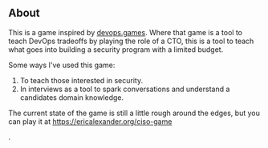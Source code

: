 ## About

This is a game inspired by [devops.games](https://devops.games). Where that game is a tool to teach DevOps tradeoffs by playing the role of a CTO, this is a tool to teach what goes into building a security program with a limited budget. 

Some ways I've used this game:

1. To teach those interested in security.
2. In interviews as a tool to spark conversations and understand a candidates domain knowledge.

The current state of the game is still a little rough around the edges, but you can play it at https://ericalexander.org/ciso-game

.
